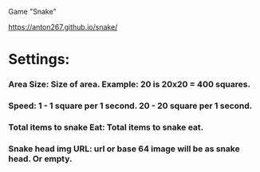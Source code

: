 Game "Snake"

https://anton267.github.io/snake/

# Settings:
### Area Size: Size of area. Example: 20 is 20x20 = 400 squares.
### Speed: 1 - 1 square per 1 second. 20 - 20 square per 1 second.
### Total items to snake Eat: Total items to snake eat.
### Snake head img URL: url or base 64 image will be as snake head. Or empty.